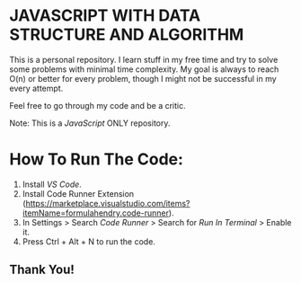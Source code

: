 JAVASCRIPT WITH DATA STRUCTURE AND ALGORITHM
=============================================

This is a personal repository.
I learn stuff in my free time and try to solve some problems with minimal time complexity.
My goal is always to reach O(n) or better for every problem, though I might not be successful in my every attempt.

Feel free to go through my code and be a critic.

Note: This is a *JavaScript* ONLY repository.


How To Run The Code:
====================
1. Install *VS Code*.
2. Install Code Runner Extension (https://marketplace.visualstudio.com/items?itemName=formulahendry.code-runner).
3. In Settings > Search *Code Runner* > Search for *Run In Terminal* > Enable it.
4. Press Ctrl + Alt + N to run the code.


Thank You!
-----------

